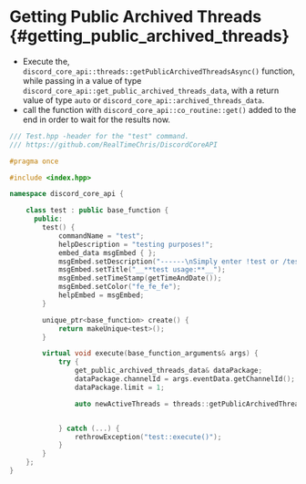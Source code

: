 Getting Public Archived Threads {#getting_public_archived_threads}
============
- Execute the, `discord_core_api::threads::getPublicArchivedThreadsAsync()` function, while passing in a value of type `discord_core_api::get_public_archived_threads_data`, with a return value of type `auto` or `discord_core_api::archived_threads_data`.
- call the function with `discord_core_api::co_routine::get()` added to the end in order to wait for the results now.

```cpp
/// Test.hpp -header for the "test" command.
/// https://github.com/RealTimeChris/DiscordCoreAPI

#pragma once

#include <index.hpp>

namespace discord_core_api {

	class test : public base_function {
	  public:
		test() {
			commandName = "test";
			helpDescription = "testing purposes!";
			embed_data msgEmbed { };
			msgEmbed.setDescription("------\nSimply enter !test or /test!\n------");
			msgEmbed.setTitle("__**test usage:**__");
			msgEmbed.setTimeStamp(getTimeAndDate());
			msgEmbed.setColor("fe_fe_fe");
			helpEmbed = msgEmbed;
		}

		unique_ptr<base_function> create() {
			return makeUnique<test>();
		}

		virtual void execute(base_function_arguments& args) {
			try {
				get_public_archived_threads_data& dataPackage;
				dataPackage.channelId = args.eventData.getChannelId();
				dataPackage.limit = 1;

				auto newActiveThreads = threads::getPublicArchivedThreadsAsync(const dataPackage).get();


			} catch (...) {
				rethrowException("test::execute()");
			}
		}
	};
}
```
